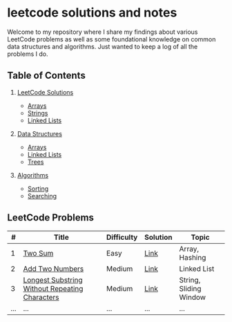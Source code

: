 # leetcode solutions and notes


Welcome to my repository where I share my findings about various LeetCode problems as well as some foundational knowledge on common data structures and algorithms.
Just wanted to keep a log of all the problems I do.

## Table of Contents

1. [LeetCode Solutions](#leetcode-solutions)
   - [Arrays](./md/arrays.md)
   - [Strings](./md/strings.md)
   - [Linked Lists](md/linked-lists.md)

2. [Data Structures](#data-structures)
   - [Arrays](./md/ds-arrays.md)
   - [Linked Lists](./md/ds-linked-lists.md)
   - [Trees](./md/ds-trees.md)
   
3. [Algorithms](#algorithms)
   - [Sorting](./md/alg-sorting.md)
   - [Searching](./md/alg-searching.md)
   

## LeetCode Problems

| #  | Title                | Difficulty | Solution                      | Topic           |
|----|----------------------|------------|-------------------------------|-----------------|
| 1  | [Two Sum](https://leetcode.com/problems/two-sum/)             | Easy   | [Link](./solutions/two-sum.md)     | Array, Hashing  |
| 2  | [Add Two Numbers](https://leetcode.com/problems/add-two-numbers/)     | Medium | [Link](./solutions/add-two-numbers.md) | Linked List     |
| 3  | [Longest Substring Without Repeating Characters](https://leetcode.com/problems/longest-substring-without-repeating-characters/) | Medium | [Link](./solutions/longest-substring.md) | String, Sliding Window |
| ...| ...                  | ...      | ...                           | ...             |

